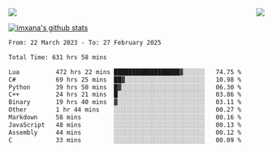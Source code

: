 <p>
  <a href="https://count.getloli.com/"><img src="https://count.getloli.com/get/@xana.readme?theme=moebooru-h"></a>
  <img src="https://weather-icon.journeyad.repl.co/@hangzhou?v=1" align="right">
</p>


<a href="https://github.com/imxana"><img align="center" src="https://github-readme-stats.vercel.app/api?username=imxana&show_icons=true&include_all_commits=true&hide_border=tru&custom_title=imxana%27s%20Github%20Stats" alt="imxana's github stats" /></a> 

<!--START_SECTION:waka-->

```txt
From: 22 March 2023 - To: 27 February 2025

Total Time: 631 hrs 58 mins

Lua          472 hrs 22 mins ██████████████████▓░░░░░░   74.75 %
C#           69 hrs 25 mins  ██▓░░░░░░░░░░░░░░░░░░░░░░   10.98 %
Python       39 hrs 50 mins  █▓░░░░░░░░░░░░░░░░░░░░░░░   06.30 %
C++          24 hrs 21 mins  █░░░░░░░░░░░░░░░░░░░░░░░░   03.86 %
Binary       19 hrs 40 mins  ▓░░░░░░░░░░░░░░░░░░░░░░░░   03.11 %
Other        1 hr 44 mins    ░░░░░░░░░░░░░░░░░░░░░░░░░   00.27 %
Markdown     58 mins         ░░░░░░░░░░░░░░░░░░░░░░░░░   00.16 %
JavaScript   48 mins         ░░░░░░░░░░░░░░░░░░░░░░░░░   00.13 %
Assembly     44 mins         ░░░░░░░░░░░░░░░░░░░░░░░░░   00.12 %
C            33 mins         ░░░░░░░░░░░░░░░░░░░░░░░░░   00.09 %
```

<!--END_SECTION:waka-->
